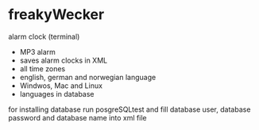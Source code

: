 # freakyWecker
alarm clock (terminal)

- MP3 alarm
- saves alarm clocks in XML
- all time zones
- english, german and norwegian language
- Windwos, Mac and Linux
- languages in database

for installing database run posgreSQLtest
and fill database user, database password and database name into xml file
